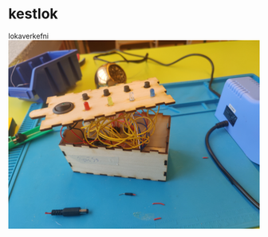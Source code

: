 # kestlok
lokaverkefni
![mind](https://github.com/gitmaus1/simon/blob/main/IMG_20220208_121003.jpg)
